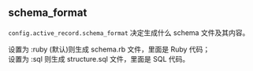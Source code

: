 ## schema_format

`config.active_record.schema_format` 决定生成什么 schema 文件及其内容。

设置为 :ruby (默认)则生成 schema.rb 文件，里面是 Ruby 代码；<br>
设置为 :sql 则生成 structure.sql 文件，里面是 SQL 代码。
